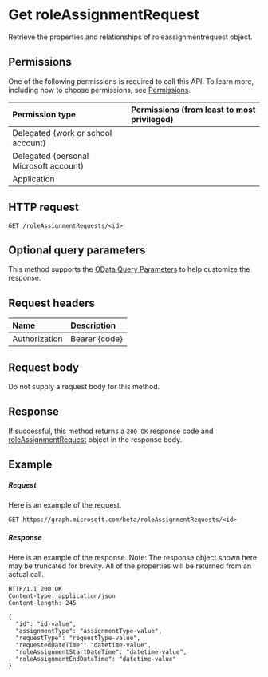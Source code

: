 # Get roleAssignmentRequest

Retrieve the properties and relationships of roleassignmentrequest object.
## Permissions
One of the following permissions is required to call this API. To learn more, including how to choose permissions, see [Permissions](../../../concepts/permissions_reference.md).

|Permission type      | Permissions (from least to most privileged)              |
|:--------------------|:---------------------------------------------------------|
|Delegated (work or school account) |    |
|Delegated (personal Microsoft account) |    |
|Application |  | 

## HTTP request
<!-- { "blockType": "ignored" } -->
```http
GET /roleAssignmentRequests/<id>
```
## Optional query parameters
This method supports the [OData Query Parameters](http://graph.microsoft.io/docs/overview/query_parameters) to help customize the response.

## Request headers
| Name      |Description|
|:----------|:----------|
| Authorization  | Bearer {code}|

## Request body
Do not supply a request body for this method.
## Response
If successful, this method returns a `200 OK` response code and [roleAssignmentRequest](../resources/roleassignmentrequest.md) object in the response body.
## Example
##### Request
Here is an example of the request.
<!-- {
  "blockType": "request",
  "name": "get_roleassignmentrequest"
}-->
```http
GET https://graph.microsoft.com/beta/roleAssignmentRequests/<id>
```
##### Response
Here is an example of the response. Note: The response object shown here may be truncated for brevity. All of the properties will be returned from an actual call.
<!-- {
  "blockType": "response",
  "truncated": true,
  "@odata.type": "microsoft.graph.roleAssignmentRequest"
} -->
```http
HTTP/1.1 200 OK
Content-type: application/json
Content-length: 245

{
  "id": "id-value",
  "assignmentType": "assignmentType-value",
  "requestType": "requestType-value",
  "requestedDateTime": "datetime-value",
  "roleAssignmentStartDateTime": "datetime-value",
  "roleAssignmentEndDateTime": "datetime-value"
}
```

<!-- uuid: 8fcb5dbc-d5aa-4681-8e31-b001d5168d79
2015-10-25 14:57:30 UTC -->
<!-- {
  "type": "#page.annotation",
  "description": "Get roleAssignmentRequest",
  "keywords": "",
  "section": "documentation",
  "tocPath": ""
}-->